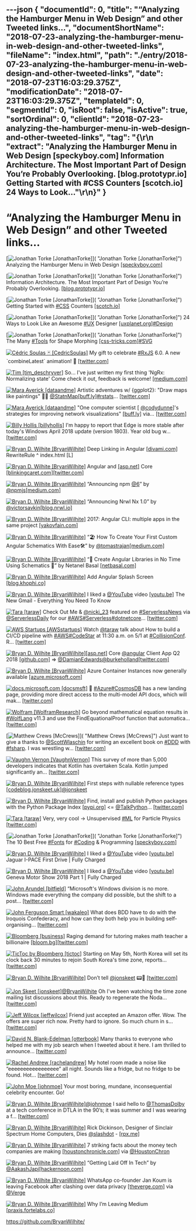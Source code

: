 ---json
{
  "documentId": 0,
  "title": "“Analyzing the Hamburger Menu in Web Design” and other Tweeted links…",
  "documentShortName": "2018-07-23-analyzing-the-hamburger-menu-in-web-design-and-other-tweeted-links",
  "fileName": "index.html",
  "path": "./entry/2018-07-23-analyzing-the-hamburger-menu-in-web-design-and-other-tweeted-links",
  "date": "2018-07-23T16:03:29.375Z",
  "modificationDate": "2018-07-23T16:03:29.375Z",
  "templateId": 0,
  "segmentId": 0,
  "isRoot": false,
  "isActive": true,
  "sortOrdinal": 0,
  "clientId": "2018-07-23-analyzing-the-hamburger-menu-in-web-design-and-other-tweeted-links",
  "tag": "{\r\n  \"extract\": \"Analyzing the Hamburger Menu in Web Design       [speckyboy.com] Information Architecture. The Most Important Part of Design You’re Probably Overlooking.       [blog.prototypr.io] Getting Started with       #CSS Counters       [scotch.io] 24 Ways to Look...\"\r\n}"
}
---

# “Analyzing the Hamburger Menu in Web Design” and other Tweeted links…

[<img alt="Jonathan Torke [JonathanTorke]" src="https://songhay.blob.core.windows.net/shared-social-twitter/JonathanTorke.jpg">]( "Jonathan Torke [JonathanTorke]") Analyzing the Hamburger Menu in Web Design [[speckyboy.com]](https://speckyboy.com/analyzing-effectiveness-hamburger-menus-web-design/)

[<img alt="Jonathan Torke [JonathanTorke]" src="https://songhay.blob.core.windows.net/shared-social-twitter/JonathanTorke.jpg">]( "Jonathan Torke [JonathanTorke]") Information Architecture. The Most Important Part of Design You’re Probably Overlooking. [[blog.prototypr.io]](https://blog.prototypr.io/information-architecture-the-most-important-part-of-design-youre-probably-overlooking-20372ade4fc0)

[<img alt="Jonathan Torke [JonathanTorke]" src="https://songhay.blob.core.windows.net/shared-social-twitter/JonathanTorke.jpg">]( "Jonathan Torke [JonathanTorke]") Getting Started with [#CSS](http://twitter.com/search?q=%23CSS) Counters [[scotch.io]](https://scotch.io/tutorials/getting-started-with-css-counters)

[<img alt="Jonathan Torke [JonathanTorke]" src="https://songhay.blob.core.windows.net/shared-social-twitter/JonathanTorke.jpg">]( "Jonathan Torke [JonathanTorke]") 24 Ways to Look Like an Awesome [#UX](http://twitter.com/search?q=%23UX) Designer [[uxplanet.org]](https://uxplanet.org/24-ways-to-look-like-an-awesome-ux-designer-c26addab6add)[#Design](http://twitter.com/search?q=%23Design)

[<img alt="Jonathan Torke [JonathanTorke]" src="https://songhay.blob.core.windows.net/shared-social-twitter/JonathanTorke.jpg">]( "Jonathan Torke [JonathanTorke]") The Many [#Tools](http://twitter.com/search?q=%23Tools) for Shape Morphing [[css-tricks.com]](https://css-tricks.com/many-tools-shape-morphing/)[#SVG](http://twitter.com/search?q=%23SVG)

[<img alt="Cédric Soulas 🃏 [CedricSoulas]" src="https://songhay.blob.core.windows.net/shared-social-twitter/CedricSoulas.jpg">](http://reactive.how/ "Cédric Soulas 🃏 [CedricSoulas]") My gift to celebrate [#RxJS](http://twitter.com/search?q=%23RxJS) 6.0. A new ˋcombineLatest` animation! 🎁 [[twitter.com]](https://twitter.com/CedricSoulas/status/990946025509736448/photo/1)

[<img alt="Tim [tim_deschryver]" src="https://songhay.blob.core.windows.net/shared-social-twitter/tim_deschryver.jpg">](https://medium.com/@timdeschryver "Tim [tim_deschryver]") So... I've just written my first thing 'NgRx: Normalizing state' Come check it out, feedback is welcome! [[medium.com]](https://medium.com/@tdeschryver/ngrx-normalizing-state-d3960a86a3aa)

[<img alt="Mara Averick [dataandme]" src="https://songhay.blob.core.windows.net/shared-social-twitter/dataandme.jpg">](https://maraaverick.rbind.io/ "Mara Averick [dataandme]") Artistic adventures w/ {ggplot2}: "Draw maps like paintings" 👨‍🎨 [@StatnMap](http://twitter.com/StatnMap)[[buff.ly]](https://buff.ly/2Jv5gXI)[#rstats](http://twitter.com/search?q=%23rstats)… [[twitter.com]](https://twitter.com/i/web/status/989912581606461440)

[<img alt="Mara Averick [dataandme]" src="https://songhay.blob.core.windows.net/shared-social-twitter/dataandme.jpg">](https://maraaverick.rbind.io/ "Mara Averick [dataandme]") "One computer scientist [ [@codydunne](http://twitter.com/codydunne)]'s strategies for improving network visualizations" [[buff.ly]](https://buff.ly/2xo7Igu) via… [[twitter.com]](https://twitter.com/i/web/status/990774999270207488)

[<img alt="Billy Hollis [billyhollis]" src="https://songhay.blob.core.windows.net/shared-social-twitter/billyhollis.jpg">](http://billyhollis.me/ "Billy Hollis [billyhollis]") I'm happy to report that Edge is more stable after today's Windows April 2018 update (version 1803). Year old bug w… [[twitter.com]](https://twitter.com/i/web/status/991142591885463552)

[<img alt="Bryan D. Wilhite [BryanWilhite]" src="https://songhay.blob.core.windows.net/shared-social-twitter/BryanWilhite.jpeg">](http://songhayblog.azurewebsites.net/ "Bryan D. Wilhite [BryanWilhite]") Deep Linking in Angular [[divami.com]](http://www.divami.com/blog/deep-linking-angular/) RewriteRule ^ index.html [L]

[<img alt="Bryan D. Wilhite [BryanWilhite]" src="https://songhay.blob.core.windows.net/shared-social-twitter/BryanWilhite.jpeg">](http://songhayblog.azurewebsites.net/ "Bryan D. Wilhite [BryanWilhite]") Angular and [[asp.net]](http://ASP.NET) Core [[blinkingcaret.com]](https://www.blinkingcaret.com/2018/01/24/angular-and-asp-net-core/)[[twitter.com]](https://twitter.com/BryanWilhite/status/990466364887388160/photo/1)

[<img alt="Bryan D. Wilhite [BryanWilhite]" src="https://songhay.blob.core.windows.net/shared-social-twitter/BryanWilhite.jpeg">](http://songhayblog.azurewebsites.net/ "Bryan D. Wilhite [BryanWilhite]") “Announcing npm [@6](http://twitter.com/6)” by [@npmjs](http://twitter.com/npmjs)[[medium.com]](https://medium.com/npm-inc/announcing-npm-6-5d0b1799a905)

[<img alt="Bryan D. Wilhite [BryanWilhite]" src="https://songhay.blob.core.windows.net/shared-social-twitter/BryanWilhite.jpeg">](http://songhayblog.azurewebsites.net/ "Bryan D. Wilhite [BryanWilhite]") “Announcing Nrwl Nx 1.0” by [@victorsavkin](http://twitter.com/victorsavkin)[[blog.nrwl.io]](https://blog.nrwl.io/announcing-nrwl-nx-1-0-33d888666bfc)

[<img alt="Bryan D. Wilhite [BryanWilhite]" src="https://songhay.blob.core.windows.net/shared-social-twitter/BryanWilhite.jpeg">](http://songhayblog.azurewebsites.net/ "Bryan D. Wilhite [BryanWilhite]") 2017: Angular CLI: multiple apps in the same project [[yakovfain.com]](https://yakovfain.com/2017/04/06/angular-cli-multiple-apps-in-the-same-project/)

[<img alt="Bryan D. Wilhite [BryanWilhite]" src="https://songhay.blob.core.windows.net/shared-social-twitter/BryanWilhite.jpeg">](http://songhayblog.azurewebsites.net/ "Bryan D. Wilhite [BryanWilhite]") “🏖️ How To Create Your First Custom Angular Schematics With Ease🛠️” by [@tomastrajan](http://twitter.com/tomastrajan)[[medium.com]](https://medium.com/@tomastrajan/%EF%B8%8F-how-to-create-your-first-custom-angular-schematics-with-ease-%EF%B8%8F-bca859f3055d)

[<img alt="Bryan D. Wilhite [BryanWilhite]" src="https://songhay.blob.core.windows.net/shared-social-twitter/BryanWilhite.jpeg">](http://songhayblog.azurewebsites.net/ "Bryan D. Wilhite [BryanWilhite]") “🎊 Create Angular Libraries in No Time Using Schematics 🎉” by Netanel Basal [[netbasal.com]](https://netbasal.com/create-angular-libraries-in-no-time-using-schematics-513cb1e08a5e)

[<img alt="Bryan D. Wilhite [BryanWilhite]" src="https://songhay.blob.core.windows.net/shared-social-twitter/BryanWilhite.jpeg">](http://songhayblog.azurewebsites.net/ "Bryan D. Wilhite [BryanWilhite]") Add Angular Splash Screen [[blog.khophi.co]](https://blog.khophi.co/add-angular-splash-screen/)

[<img alt="Bryan D. Wilhite [BryanWilhite]" src="https://songhay.blob.core.windows.net/shared-social-twitter/BryanWilhite.jpeg">](http://songhayblog.azurewebsites.net/ "Bryan D. Wilhite [BryanWilhite]") I liked a [@YouTube](http://twitter.com/YouTube) video [[youtu.be]](http://youtu.be/PhJSe2LmxXA?a) The New Gmail - Everything You Need To Know

[<img alt="Tara [taraw]" src="https://songhay.blob.core.windows.net/shared-social-twitter/taraw.jpeg">](http://tarathegeekgirl.net/ "Tara [taraw]") Check Out Me & [@nicki_23](http://twitter.com/nicki_23) featured on [#ServerlessNews](http://twitter.com/search?q=%23ServerlessNews) via [@ServerlessDaily](http://twitter.com/ServerlessDaily) for our [#AWS](http://twitter.com/search?q=%23AWS)[#Serverless](http://twitter.com/search?q=%23Serverless)[#dotnetcore](http://twitter.com/search?q=%23dotnetcore)… [[twitter.com]](https://twitter.com/i/web/status/989912017833218048)

[<img alt="AWS Startups [AWSstartups]" src="https://songhay.blob.core.windows.net/shared-social-twitter/AWSstartups.jpg">](http://aws.amazon.com/startups "AWS Startups [AWSstartups]") Watch [@taraw](http://twitter.com/taraw) talk about How to build a CI/CD pipeline with [#AWS](http://twitter.com/search?q=%23AWS)[#CodeStar](http://twitter.com/search?q=%23CodeStar) at 11:30 a.m. on 5/1 at [#CollisionConf](http://twitter.com/search?q=%23CollisionConf). R… [[twitter.com]](https://twitter.com/i/web/status/989866761083412481)

[<img alt="Bryan D. Wilhite [BryanWilhite]" src="https://songhay.blob.core.windows.net/shared-social-twitter/BryanWilhite.jpeg">](http://songhayblog.azurewebsites.net/ "Bryan D. Wilhite [BryanWilhite]")[[asp.net]](http://ASP.NET) Core [@angular](http://twitter.com/angular) Client App Q2 2018 [[github.com]](https://github.com/BryanWilhite/Blog/blob/master/2018-04/asp-net-core-angular-client-app.md) => [@DamianEdwards](http://twitter.com/DamianEdwards)[@burkeholland](http://twitter.com/burkeholland)[[twitter.com]](https://twitter.com/BryanWilhite/status/989950679115431936/photo/1)

[<img alt="Bryan D. Wilhite [BryanWilhite]" src="https://songhay.blob.core.windows.net/shared-social-twitter/BryanWilhite.jpeg">](http://songhayblog.azurewebsites.net/ "Bryan D. Wilhite [BryanWilhite]") Azure Container Instances now generally available [[azure.microsoft.com]](https://azure.microsoft.com/blog/azure-container-instances-now-generally-available/)

[<img alt="docs.microsoft.com [docsmsft]" src="https://songhay.blob.core.windows.net/shared-social-twitter/docsmsft.jpg">](https://docs.microsoft.com/en-us/ "docs.microsoft.com [docsmsft]") 🌌 [#Azure](http://twitter.com/search?q=%23Azure)[#CosmosDB](http://twitter.com/search?q=%23CosmosDB) has a new landing page, providing more direct access to the multi-model API docs, which will mak… [[twitter.com]](https://twitter.com/i/web/status/991028743140532224)

[<img alt="Wolfram [WolframResearch]" src="https://songhay.blob.core.windows.net/shared-social-twitter/WolframResearch.png">](http://www.wolfram.com/ "Wolfram [WolframResearch]") Go beyond mathematical equation results in [#WolfLang](http://twitter.com/search?q=%23WolfLang) v11.3 and use the FindEquationalProof function that automatica… [[twitter.com]](https://twitter.com/i/web/status/989914076217315329)

[<img alt="Matthew Crews [McCrews]" src="https://songhay.blob.core.windows.net/shared-social-twitter/McCrews.jpg">]( "Matthew Crews [McCrews]") Just want to give a thanks to [@ScottWlaschin](http://twitter.com/ScottWlaschin) for writing an excellent book on [#DDD](http://twitter.com/search?q=%23DDD) with [#fsharp](http://twitter.com/search?q=%23fsharp). I was wrestling w… [[twitter.com]](https://twitter.com/i/web/status/989991189603495937)

[<img alt="Vaughn Vernon [VaughnVernon]" src="https://songhay.blob.core.windows.net/shared-social-twitter/VaughnVernon.jpg">](http://kalele.io/ "Vaughn Vernon [VaughnVernon]") This survey of more than 5,000 developers indicates that Kotlin has overtaken Scala. Kotlin jumped significantly an… [[twitter.com]](https://twitter.com/i/web/status/991149200652959745)

[<img alt="Bryan D. Wilhite [BryanWilhite]" src="https://songhay.blob.core.windows.net/shared-social-twitter/BryanWilhite.jpeg">](http://songhayblog.azurewebsites.net/ "Bryan D. Wilhite [BryanWilhite]") First steps with nullable reference types [[codeblog.jonskeet.uk]](https://codeblog.jonskeet.uk/2018/04/21/first-steps-with-nullable-reference-types/)[@jonskeet](http://twitter.com/jonskeet)

[<img alt="Bryan D. Wilhite [BryanWilhite]" src="https://songhay.blob.core.windows.net/shared-social-twitter/BryanWilhite.jpeg">](http://songhayblog.azurewebsites.net/ "Bryan D. Wilhite [BryanWilhite]") Find, install and publish Python packages with the Python Package Index [[pypi.org]](http://pypi.org) <= [@TalkPython](http://twitter.com/TalkPython)… [[twitter.com]](https://twitter.com/i/web/status/990743588160946176)

[<img alt="Tara [taraw]" src="https://songhay.blob.core.windows.net/shared-social-twitter/taraw.jpeg">](http://tarathegeekgirl.net/ "Tara [taraw]") Very, very cool -> Unsupervised [#ML](http://twitter.com/search?q=%23ML) for Particle Physics [[twitter.com]](https://twitter.com/arxiv_org/status/989808526431154176)

[<img alt="Jonathan Torke [JonathanTorke]" src="https://songhay.blob.core.windows.net/shared-social-twitter/JonathanTorke.jpg">]( "Jonathan Torke [JonathanTorke]") The 10 Best Free [#Fonts](http://twitter.com/search?q=%23Fonts) for [#Coding](http://twitter.com/search?q=%23Coding) & Programming [[speckyboy.com]](https://speckyboy.com/best-free-fonts-coding/)

[<img alt="Bryan D. Wilhite [BryanWilhite]" src="https://songhay.blob.core.windows.net/shared-social-twitter/BryanWilhite.jpeg">](http://songhayblog.azurewebsites.net/ "Bryan D. Wilhite [BryanWilhite]") I liked a [@YouTube](http://twitter.com/YouTube) video [[youtu.be]](http://youtu.be/MocHcoBm4bU?a) Jaguar I-PACE First Drive | Fully Charged

[<img alt="Bryan D. Wilhite [BryanWilhite]" src="https://songhay.blob.core.windows.net/shared-social-twitter/BryanWilhite.jpeg">](http://songhayblog.azurewebsites.net/ "Bryan D. Wilhite [BryanWilhite]") I liked a [@YouTube](http://twitter.com/YouTube) video [[youtu.be]](http://youtu.be/HfWOTMz5HUI?a) Geneva Motor Show 2018 Part 1 | Fully Charged

[<img alt="John Arundel [bitfield]" src="https://songhay.blob.core.windows.net/shared-social-twitter/bitfield.jpeg">](http://bitfieldconsulting.com/about "John Arundel [bitfield]") “Microsoft's Windows division is no more. Windows made everything the company did possible, but the shift to a post… [[twitter.com]](https://twitter.com/i/web/status/989975727129944064)

[<img alt="John Ferguson Smart [wakaleo]" src="https://songhay.blob.core.windows.net/shared-social-twitter/wakaleo.jpg">](http://johnfergusonsmart.com/ "John Ferguson Smart [wakaleo]") What does BDD have to do with the Iroquois Confederacy, and how can they both help you in building self-organising… [[twitter.com]](https://twitter.com/i/web/status/990851016919863296)

[<img alt="Bloomberg [business]" src="https://songhay.blob.core.windows.net/shared-social-twitter/business.jpg">](http://www.bloomberg.com/ "Bloomberg [business]") Raging demand for tutoring makes math teacher a billionaire [[bloom.bg]](https://bloom.bg/2KleGWJ)[[twitter.com]](https://twitter.com/business/status/990123465201070081/photo/1)

[<img alt="TicToc by Bloomberg [tictoc]" src="https://songhay.blob.core.windows.net/shared-social-twitter/tictoc.jpg">](https://twitter.com/i/events/931632515340627968 "TicToc by Bloomberg [tictoc]") Starting on May 5th, North Korea will set its clock back 30 minutes to rejoin South Korea's time zone, reports… [[twitter.com]](https://twitter.com/i/web/status/990906613597863936)

[<img alt="Bryan D. Wilhite [BryanWilhite]" src="https://songhay.blob.core.windows.net/shared-social-twitter/BryanWilhite.jpeg">](http://songhayblog.azurewebsites.net/ "Bryan D. Wilhite [BryanWilhite]") Don’t tell [@jonskeet](http://twitter.com/jonskeet) 📟🔬 [[twitter.com]](https://twitter.com/tictoc/status/990906613597863936)

[<img alt="Jon Skeet [jonskeet]" src="https://songhay.blob.core.windows.net/shared-social-twitter/jonskeet.jpg">](http://csharpindepth.com/ "Jon Skeet [jonskeet]")[@BryanWilhite](http://twitter.com/BryanWilhite) Oh I've been watching the time zone mailing list discussions about this. Ready to regenerate the Noda… [[twitter.com]](https://twitter.com/i/web/status/990999482602000389)

[<img alt="Jeff Wilcox [jeffwilcox]" src="https://songhay.blob.core.windows.net/shared-social-twitter/jeffwilcox.jpg">](https://jeffwilcox.blog/ "Jeff Wilcox [jeffwilcox]") Friend just accepted an Amazon offer. Wow. The offers are super rich now. Pretty hard to ignore. So much churn in s… [[twitter.com]](https://twitter.com/i/web/status/990037042758238209)

[<img alt="David N. Blank-Edelman [otterbook]" src="https://songhay.blob.core.windows.net/shared-social-twitter/otterbook.gif">](http://www.otterbook.com/ "David N. Blank-Edelman [otterbook]") Many thanks to everyone who helped me with my job search when I tweeted about it here. I am thrilled to announce… [[twitter.com]](https://twitter.com/i/web/status/990659597269716998)

[<img alt="Rachel Andrew [rachelandrew]" src="https://songhay.blob.core.windows.net/shared-social-twitter/rachelandrew.jpg">](https://rachelandrew.co.uk/ "Rachel Andrew [rachelandrew]") My hotel room made a noise like “eeeeeeeeeeeeeeeee” all night. Sounds like a fridge, but no fridge to be found. Hot… [[twitter.com]](https://twitter.com/i/web/status/990845549778800640)

[<img alt="John Moe [johnmoe]" src="https://songhay.blob.core.windows.net/shared-social-twitter/johnmoe.jpg">](http://johnmoe.website/ "John Moe [johnmoe]") Your most boring, mundane, inconsequential celebrity encounter. Go!

[<img alt="Bryan D. Wilhite [BryanWilhite]" src="https://songhay.blob.core.windows.net/shared-social-twitter/BryanWilhite.jpeg">](http://songhayblog.azurewebsites.net/ "Bryan D. Wilhite [BryanWilhite]")[@johnmoe](http://twitter.com/johnmoe) I said hello to [@ThomasDolby](http://twitter.com/ThomasDolby) at a tech conference in DTLA in the 90’s; it was summer and I was wearing a f… [[twitter.com]](https://twitter.com/i/web/status/990991718815330304)

[<img alt="Bryan D. Wilhite [BryanWilhite]" src="https://songhay.blob.core.windows.net/shared-social-twitter/BryanWilhite.jpeg">](http://songhayblog.azurewebsites.net/ "Bryan D. Wilhite [BryanWilhite]") Rick Dickinson, Designer of Sinclair Spectrum Home Computers, Dies [@slashdot](http://twitter.com/slashdot) - [[rpx.me]](http://rpx.me/0c1cm)

[<img alt="Bryan D. Wilhite [BryanWilhite]" src="https://songhay.blob.core.windows.net/shared-social-twitter/BryanWilhite.jpeg">](http://songhayblog.azurewebsites.net/ "Bryan D. Wilhite [BryanWilhite]") 7 striking facts about the money tech companies are making [[houstonchronicle.com]](https://www.houstonchronicle.com/business/technology/article/7-striking-facts-about-the-money-tech-companies-12868226.php?utm_campaign=twitter-premium&utm_source=CMS%20Sharing%20Button&utm_medium=social) via [@HoustonChron](http://twitter.com/HoustonChron)

[<img alt="Bryan D. Wilhite [BryanWilhite]" src="https://songhay.blob.core.windows.net/shared-social-twitter/BryanWilhite.jpeg">](http://songhayblog.azurewebsites.net/ "Bryan D. Wilhite [BryanWilhite]") “Getting Laid Off In Tech” by [@AakashJapi](http://twitter.com/AakashJapi)[[hackernoon.com]](https://hackernoon.com/getting-laid-off-in-tech-4e3efed8649b)

[<img alt="Bryan D. Wilhite [BryanWilhite]" src="https://songhay.blob.core.windows.net/shared-social-twitter/BryanWilhite.jpeg">](http://songhayblog.azurewebsites.net/ "Bryan D. Wilhite [BryanWilhite]") WhatsApp co-founder Jan Koum is leaving Facebook after clashing over data privacy [[theverge.com]](https://www.theverge.com/2018/4/30/17304792/whatsapp-jan-koum-facebook-data-privacy-encryption?utm_campaign=theverge&utm_content=entry&utm_medium=social&utm_source=twitter) via [@Verge](http://twitter.com/Verge)

[<img alt="Bryan D. Wilhite [BryanWilhite]" src="https://songhay.blob.core.windows.net/shared-social-twitter/BryanWilhite.jpeg">](http://songhayblog.azurewebsites.net/ "Bryan D. Wilhite [BryanWilhite]") Why I’m Leaving Medium [[praxis.fortelabs.co]](https://praxis.fortelabs.co/why-im-leaving-medium/)

<https://github.com/BryanWilhite/>
